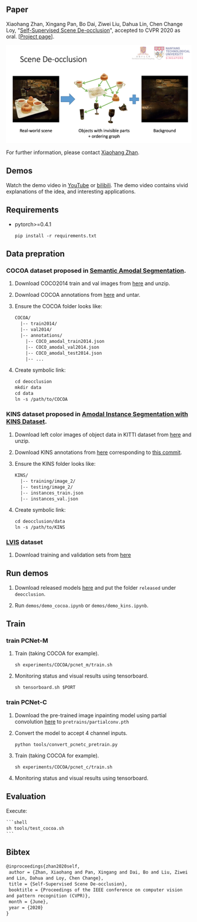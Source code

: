 
## Paper
Xiaohang Zhan, Xingang Pan, Bo Dai, Ziwei Liu, Dahua Lin, Chen Change Loy, "[Self-Supervised Scene De-occlusion](https://arxiv.org/abs/2004.02788)", accepted to CVPR 2020 as oral. [[Project page](https://xiaohangzhan.github.io/projects/deocclusion/)].

<img src="demos/teaser.png"/>

For further information, please contact [Xiaohang Zhan](https://xiaohangzhan.github.io/).

## Demos

Watch the demo video in [YouTube](https://www.youtube.com/watch?v=xIHCyyaB5gU) or [bilibili](https://www.bilibili.com/video/BV1JT4y157Wt). The demo video contains vivid explanations of the idea, and interesting applications.

## Requirements

* pytorch>=0.4.1

    ```shell
    pip install -r requirements.txt
    ```

## Data prepration

### COCOA dataset proposed in [Semantic Amodal Segmentation](http://openaccess.thecvf.com/content_cvpr_2017/papers/Zhu_Semantic_Amodal_Segmentation_CVPR_2017_paper.pdf).

1. Download COCO2014 train and val images from [here](http://cocodataset.org/#download) and unzip.

2. Download COCOA annotations from [here](https://github.com/Wakeupbuddy/amodalAPI) and untar.

3. Ensure the COCOA folder looks like:

    ```
    COCOA/
      |-- train2014/
      |-- val2014/
      |-- annotations/
        |-- COCO_amodal_train2014.json
        |-- COCO_amodal_val2014.json
        |-- COCO_amodal_test2014.json
        |-- ...
    ```

4. Create symbolic link:
    ```
    cd deocclusion
    mkdir data
    cd data
    ln -s /path/to/COCOA
    ```

### KINS dataset proposed in [Amodal Instance Segmentation with KINS Dataset](http://openaccess.thecvf.com/content_CVPR_2019/papers/Qi_Amodal_Instance_Segmentation_With_KINS_Dataset_CVPR_2019_paper.pdf).

1. Download left color images of object data in KITTI dataset from [here](http://www.cvlibs.net/download.php?file=data_object_image_2.zip) and unzip.

2. Download KINS annotations from [here](https://drive.google.com/drive/folders/1hxk3ncIIoii7hWjV1zPPfC0NMYGfWatr?usp=sharing) corresponding to [this commit](https://github.com/qqlu/Amodal-Instance-Segmentation-through-KINS-Dataset/tree/fb7be3fcedc96d4a6e20d4bb954010ec1b4f3194).

3. Ensure the KINS folder looks like:

    ```
    KINS/
      |-- training/image_2/
      |-- testing/image_2/
      |-- instances_train.json
      |-- instances_val.json
    ```

4. Create symbolic link:
    ```
    cd deocclusion/data
    ln -s /path/to/KINS
    ```

### [LVIS](https://www.lvisdataset.org/) dataset

1. Download training and validation sets from [here](https://www.lvisdataset.org/dataset)


## Run demos

1. Download released models [here](https://drive.google.com/drive/folders/1O89ItVWucCoL_VxIbLM1XLxr9JFfyj_Y?usp=sharing) and put the folder `released` under `deocclusion`.

2. Run `demos/demo_cocoa.ipynb` or `demos/demo_kins.ipynb`.

## Train

### train PCNet-M

1. Train (taking COCOA for example).

    ```
    sh experiments/COCOA/pcnet_m/train.sh
    ```

2. Monitoring status and visual results using tensorboard.

    ```
    sh tensorboard.sh $PORT
    ```

### train PCNet-C

1. Download the pre-trained image inpainting model using partial convolution [here](https://github.com/naoto0804/pytorch-inpainting-with-partial-conv/blob/master/README.md) to `pretrains/partialconv.pth`

2. Convert the model to accept 4 channel inputs.

    ```shell
    python tools/convert_pcnetc_pretrain.py
    ```

3. Train (taking COCOA for example).

    ```
    sh experiments/COCOA/pcnet_c/train.sh
    ```

4. Monitoring status and visual results using tensorboard.

## Evaluation

Execute:

    ```shell
    sh tools/test_cocoa.sh
    ```


## Bibtex

```
@inproceedings{zhan2020self,
 author = {Zhan, Xiaohang and Pan, Xingang and Dai, Bo and Liu, Ziwei and Lin, Dahua and Loy, Chen Change},
 title = {Self-Supervised Scene De-occlusion},
 booktitle = {Proceedings of the IEEE conference on computer vision and pattern recognition (CVPR)},
 month = {June},
 year = {2020}
}
```
